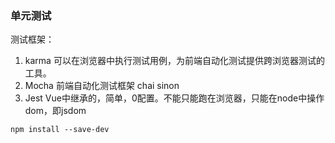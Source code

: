 ### 单元测试
测试框架：   
1. karma   可以在浏览器中执行测试用例，为前端自动化测试提供跨浏览器测试的工具。
2. Mocha   前端自动化测试框架 chai sinon
3. Jest    Vue中继承的，简单，0配置。不能只能跑在浏览器，只能在node中操作dom，即jsdom


```
npm install --save-dev 
```
